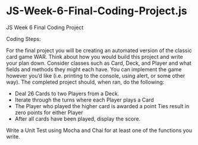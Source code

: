 # JS-Week-6-Final-Coding-Project.js
JS Week 6 Final Coding Project

Coding Steps:

For the final project you will be creating an automated version of the classic card game WAR.
Think about how you would build this project and write your plan down. 
Consider classes such as Card, Deck, and Player and what fields and methods they might each have. 
You can implement the game however you’d like (i.e. printing to the console, using alert, or some other way). 
The completed project should, when ran, do the following:

  - Deal 26 Cards to two Players from a Deck. 
  - Iterate through the turns where each Player plays a Card
  - The Player who played the higher card is awarded a point
      Ties result in zero points for either Player
  - After all cards have been played, display the score.

Write a Unit Test using Mocha and Chai for at least one of the functions you write.
